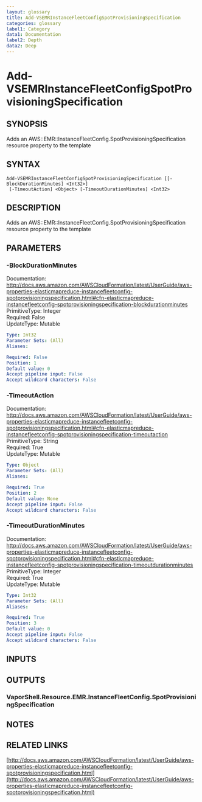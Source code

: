 ```yaml
---
layout: glossary
title: Add-VSEMRInstanceFleetConfigSpotProvisioningSpecification
categories: glossary
label1: Category
data1: Documentation
label2: Depth
data2: Deep
---
```


# Add-VSEMRInstanceFleetConfigSpotProvisioningSpecification

## SYNOPSIS
Adds an AWS::EMR::InstanceFleetConfig.SpotProvisioningSpecification resource property to the template

## SYNTAX

```
Add-VSEMRInstanceFleetConfigSpotProvisioningSpecification [[-BlockDurationMinutes] <Int32>]
 [-TimeoutAction] <Object> [-TimeoutDurationMinutes] <Int32>
```

## DESCRIPTION
Adds an AWS::EMR::InstanceFleetConfig.SpotProvisioningSpecification resource property to the template

## PARAMETERS

### -BlockDurationMinutes
Documentation: http://docs.aws.amazon.com/AWSCloudFormation/latest/UserGuide/aws-properties-elasticmapreduce-instancefleetconfig-spotprovisioningspecification.html#cfn-elasticmapreduce-instancefleetconfig-spotprovisioningspecification-blockdurationminutes    
PrimitiveType: Integer    
Required: False    
UpdateType: Mutable

```yaml
Type: Int32
Parameter Sets: (All)
Aliases: 

Required: False
Position: 1
Default value: 0
Accept pipeline input: False
Accept wildcard characters: False
```

### -TimeoutAction
Documentation: http://docs.aws.amazon.com/AWSCloudFormation/latest/UserGuide/aws-properties-elasticmapreduce-instancefleetconfig-spotprovisioningspecification.html#cfn-elasticmapreduce-instancefleetconfig-spotprovisioningspecification-timeoutaction    
PrimitiveType: String    
Required: True    
UpdateType: Mutable

```yaml
Type: Object
Parameter Sets: (All)
Aliases: 

Required: True
Position: 2
Default value: None
Accept pipeline input: False
Accept wildcard characters: False
```

### -TimeoutDurationMinutes
Documentation: http://docs.aws.amazon.com/AWSCloudFormation/latest/UserGuide/aws-properties-elasticmapreduce-instancefleetconfig-spotprovisioningspecification.html#cfn-elasticmapreduce-instancefleetconfig-spotprovisioningspecification-timeoutdurationminutes    
PrimitiveType: Integer    
Required: True    
UpdateType: Mutable

```yaml
Type: Int32
Parameter Sets: (All)
Aliases: 

Required: True
Position: 3
Default value: 0
Accept pipeline input: False
Accept wildcard characters: False
```

## INPUTS

## OUTPUTS

### VaporShell.Resource.EMR.InstanceFleetConfig.SpotProvisioningSpecification

## NOTES

## RELATED LINKS

[http://docs.aws.amazon.com/AWSCloudFormation/latest/UserGuide/aws-properties-elasticmapreduce-instancefleetconfig-spotprovisioningspecification.html](http://docs.aws.amazon.com/AWSCloudFormation/latest/UserGuide/aws-properties-elasticmapreduce-instancefleetconfig-spotprovisioningspecification.html)

